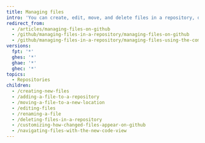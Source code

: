 ```yaml
---
title: Managing files
intro: 'You can create, edit, move, and delete files in a repository, directly on {% data variables.product.product_name %} or on the command line.'
redirect_from:
  - /articles/managing-files-on-github
  - /github/managing-files-in-a-repository/managing-files-on-github
  - /github/managing-files-in-a-repository/managing-files-using-the-command-line
versions:
  fpt: '*'
  ghes: '*'
  ghae: '*'
  ghec: '*'
topics:
  - Repositories
children:
  - /creating-new-files
  - /adding-a-file-to-a-repository
  - /moving-a-file-to-a-new-location
  - /editing-files
  - /renaming-a-file
  - /deleting-files-in-a-repository
  - /customizing-how-changed-files-appear-on-github
  - /navigating-files-with-the-new-code-view
---
```


